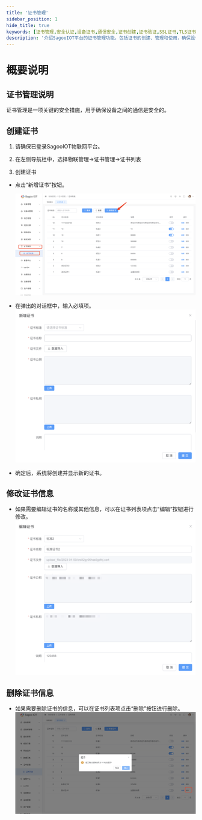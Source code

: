 ```yaml
---
title: '证书管理'
sidebar_position: 1
hide_title: true
keywords: [证书管理,安全认证,设备证书,通信安全,证书创建,证书验证,SSL证书,TLS证书,安全措施,加密通信]
description: '介绍SagooIOT平台的证书管理功能，包括证书的创建、管理和使用，确保设备间通信的安全性。'
---
```


# 概要说明

## 证书管理说明

证书管理是一项关键的安全措施，用于确保设备之间的通信是安全的。

## 创建证书

1. 请确保已登录SagooIOT物联网平台。

2. 在左侧导航栏中，选择物联管理->证书管理->证书列表

3. 创建证书
* 点击“新增证书”按钮。
  
  ![新增证书按钮](img/add-certificate-button.png)

* 在弹出的对话框中，输入必填项。
  ![新增证书](./img/add-certificate.png)
* 确定后，系统将创建并显示新的证书。                     

## 修改证书信息

* 如果需要编辑证书的名称或其他信息，可以在证书列表项点击“编辑”按钮进行修改。
  ![修改证书](./img/midify-certificate.png)

## 删除证书信息

* 如果需要删除证书的信息，可以在证书列表项点击“删除”按钮进行删除。
  ![删除证书](./img/delete-certificate.png)
